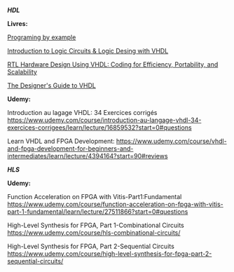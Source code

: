 ***HDL***

**Livres:**

[Programing by example](programming_by_example.pdf)

[Introduction to Logic Circuits & Logic Desing with VHDL](introduction-to-logic-circuits-logic-design-with-vhdl_compress.pdf)

[RTL Hardware Design Using VHDL: Coding for Efficiency, Portability, and Scalability](RTL-Hardware-Design-Using-VHDL-Coding-for-Efficiency-Portability-and-Scalability.pdf)

[The Designer's Guide to VHDL](The-Designers-Guide-to-VHDL.pdf)

**Udemy:**

Introduction au lagage VHDL: 34 Exercices corrigés
https://www.udemy.com/course/introduction-au-langage-vhdl-34-exercices-corrigees/learn/lecture/16859532?start=0#questions

Learn VHDL and FPGA Development:
https://www.udemy.com/course/vhdl-and-fpga-development-for-beginners-and-intermediates/learn/lecture/4394164?start=90#reviews




***HLS***

**Udemy:**

Function Acceleration on FPGA with Vitis-Part1:Fundamental
https://www.udemy.com/course/function-acceleration-on-fpga-with-vitis-part-1-fundamental/learn/lecture/27511866?start=0#questions

High-Level Synthesis for FPGA, Part 1-Combinational Circuits
https://www.udemy.com/course/hls-combinational-circuits/

High-Level Synthesis for FPGA, Part 2-Sequential Circuits
https://www.udemy.com/course/high-level-synthesis-for-fpga-part-2-sequential-circuits/


